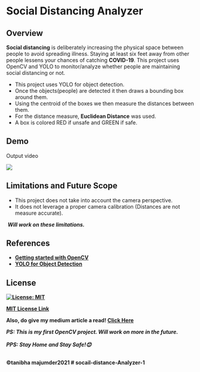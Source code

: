 # Social Distancing Analyzer

## Overview

<b>Social distancing</b> is deliberately increasing the physical space between people to avoid spreading illness. Staying at least six feet away from other people lessens your chances of catching <b>COVID-19</b>. This project uses OpenCV and YOLO to monitor/analyze whether people are maintaining social distancing or not.

<ul>
  <li>This project uses YOLO for object detection.</li>
  <li>Once the objects(people) are detected it then draws a bounding box around them.</li>
  <li>Using the centroid of the boxes we then measure the distances between them.</li>
  <li>For the distance measure, <b>Euclidean Distance</b> was used.</li>
  <li>A box is colored RED if unsafe and GREEN if safe.</li>
</ul>



## Demo

Output video

![](output/output.gif)

## Limitations and Future Scope

<ul>
  <li>This project does not take into account the camera perspective.</li>
  <li>It does not leverage a proper camera calibration (Distances are not measure accurate).</li>
</ul>

&nbsp;<b><i>Will work on these limitations.</i><b>

## References

<ul>
  <li><a href="https://www.pyimagesearch.com/start-here/">Getting started with OpenCV</a></li>
  <li><a href="https://pjreddie.com/darknet/yolo/">YOLO for Object Detection</a></li>
</ul>

## License

[![License: MIT](https://img.shields.io/badge/License-MIT-yellow.svg)](https://opensource.org/licenses/MIT)

[MIT License Link](https://github.com/sherwyn11/Social-Distancing-Analyzer/blob/master/LICENSE)


Also, do give my medium article a read! <a href="https://medium.com/@tanibhamajumder/social-distance-analyzer-5a6dd214aedf">Click Here</a>

<b><i>PS: This is my first OpenCV project. Will work on more in the future.</i><b><br></br>
<b><i>PPS: Stay Home and Stay Safe!😊 </i><b>

<br>
&copy;tanibha majumder2021
# socail-distance-Analyzer-1
